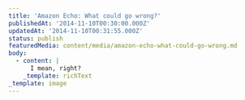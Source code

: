 ```yaml
---
title: 'Amazon Echo: What could go wrong?'
publishedAt: '2014-11-10T00:30:00.000Z'
updatedAt: '2014-11-10T00:31:55.000Z'
status: publish
featuredMedia: content/media/amazon-echo-what-could-go-wrong.md
body:
  - content: |
      I mean, right?
    _template: richText
_template: image
---
```


